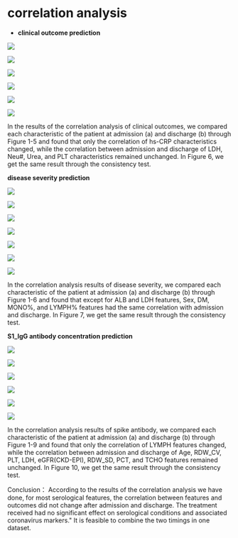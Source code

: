 # correlation analysis

- **clinical outcome prediction**

![](https://github.com/OmaZio2/covid-19-coding/blob/master/monofactor%20analysis/clinical_LDH.png)

![](https://github.com/OmaZio2/covid-19-coding/blob/master/monofactor%20analysis/clinical_Neu%23.png)

![](https://github.com/OmaZio2/covid-19-coding/blob/master/monofactor%20analysis/clinical_hs-CRP.png)

![](https://github.com/OmaZio2/covid-19-coding/blob/master/monofactor%20analysis/clinical_Urea.png)

![](https://github.com/OmaZio2/covid-19-coding/blob/master/monofactor%20analysis/clinical_PLT.png)

![](https://github.com/OmaZio2/covid-19-coding/blob/master/monofactor%20analysis/clinical_outrate.png)

   In the results of the correlation analysis of clinical outcomes, we compared each characteristic of the patient at admission (a) and discharge (b) through Figure 1-5 and found that only 
 the correlation of hs-CRP characteristics changed, while the correlation between admission and discharge of LDH, Neu#, Urea, and PLT characteristics remained unchanged. In Figure 6, we 
 get the same result through the consistency test.


**disease severity prediction**

![](https://github.com/OmaZio2/covid-19-coding/blob/master/monofactor%20analysis/Severity_with_wbound/sex.png)

![](https://github.com/OmaZio2/covid-19-coding/blob/master/monofactor%20analysis/Severity_with_wbound/DM.png)

![](https://github.com/OmaZio2/covid-19-coding/blob/master/monofactor%20analysis/Severity_with_wbound/LYM.png)

![](https://github.com/OmaZio2/covid-19-coding/blob/master/monofactor%20analysis/Severity_with_wbound/ALB.png)

![](https://github.com/OmaZio2/covid-19-coding/blob/master/monofactor%20analysis/Severity_with_wbound/MONO.png)

![](https://github.com/OmaZio2/covid-19-coding/blob/master/monofactor%20analysis/Severity_with_wbound/LDH.png)

![](https://github.com/OmaZio2/covid-19-coding/blob/master/monofactor%20analysis/Severity_with_wbound/severity_outrate.png)

   In the correlation analysis results of disease severity, we compared each characteristic of the patient at admission (a) and discharge (b) through Figure 1-6 and found that except for 
ALB and LDH features, Sex, DM, MONO%, and LYMPH% features had the same correlation with admission and discharge. In Figure 7, we get the same result through the consistency test.

**S1_IgG antibody concentration prediction**

![](https://github.com/OmaZio2/covid-19-coding/blob/master/monofactor%20analysis/S1_IgG_with_wbound/fig1%262.png)

![](https://github.com/OmaZio2/covid-19-coding/blob/master/monofactor%20analysis/S1_IgG_with_wbound/fig3%264.png)

![](https://github.com/OmaZio2/covid-19-coding/blob/master/monofactor%20analysis/S1_IgG_with_wbound/fig5%266.png)

![](https://github.com/OmaZio2/covid-19-coding/blob/master/monofactor%20analysis/S1_IgG_with_wbound/fig7%268.png)

![](https://github.com/OmaZio2/covid-19-coding/blob/master/monofactor%20analysis/S1_IgG_with_wbound/fig9.png)

![](https://github.com/OmaZio2/covid-19-coding/blob/master/monofactor%20analysis/S1_IgG_with_wbound/fig10.png)

   In the correlation analysis results of spike antibody, we compared each characteristic of the patient at admission (a) and discharge (b) through Figure 1-9 and found that only the correlation of LYMPH features changed, while the correlation between admission and discharge of Age, RDW_CV, PLT, LDH, eGFR(CKD-EPI), RDW_SD, PCT, and TCHO features remained unchanged. In Figure 10, we get the same result through the consistency test.

   Conclusion： According to the results of the correlation analysis we have done, for most serological features, the correlation between features and outcomes did not change after admission and discharge. The treatment received had no significant effect on serological conditions and associated coronavirus markers." It is feasible to combine the two timings in one dataset.
